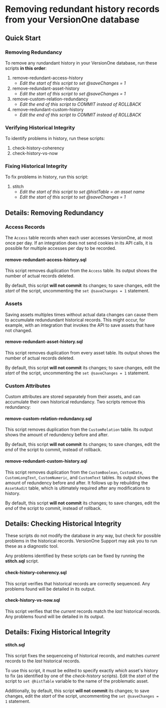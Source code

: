 # Removing redundant history records from your VersionOne database

## Quick Start

### Removing Redundancy
To remove any rundandant history in your VersionOne database, run these scripts **in this order**:

1. remove-redundant-access-history
	- _Edit the start of this script to set @saveChanges = 1_
2. remove-redundant-asset-history
	- _Edit the start of this script to set @saveChanges = 1_
3. remove-custom-relation-redundancy
	- _Edit the end of this script to COMMIT instead of ROLLBACK_
4. remove-redundant-custom-history
	- _Edit the end of this script to COMMIT instead of ROLLBACK_

### Verifying Historical Integrity
To identify problems in history, run these scripts:

1. check-history-coherency
1. check-history-vs-now

### Fixing Historical Integrity
To fix problems in history, run this script:

1. stitch
	- _Edit the start of this script to set @histTable = an asset name_
	- _Edit the start of this script to set @saveChanges = 1_


## Details: Removing Redundancy

### Access Records
The `Access` table records when each user accesses VersionOne, at most once per day.  If an integration does not send cookies in its API calls, it is possible for multiple accesses per day to be recorded.

#### remove-redundant-access-history.sql
This script removes duplication from the `Access` table.  Its output shows the number of actual records deleted.

By default, this script **will not commit** its changes; to save changes, edit the _start_ of the script, uncommenting the `set @saveChanges = 1` statement.


### Assets
Saving assets multiples times without actual data changes can cause them to accumulate redundundant historical records.  This might occur, for example, with an integration that invokes the API to save assets that have not changed.

#### remove-redundant-asset-history.sql
This script removes duplication from every asset table.  Its output shows the number of actual records deleted.

By default, this script **will not commit** its changes; to save changes, edit the _start_ of the script, uncommenting the `set @saveChanges = 1` statement.


### Custom Attributes
Custom attributes are stored separately from their assets, and can accumulate their own historical redundancy. Two scripts remove this redundancy:

#### remove-custom-relation-redundancy.sql
This script removes duplication from the `CustomRelation` table. Its output shows the amount of redundency before and after.

By default, this script **will not commit** its changes; to save changes, edit the _end_ of the script to commit, instead of rollback.

#### remove-redundant-custom-history.sql
This script removes duplication from the `CustomBoolean`, `CustomDate`, `CustomLongText`, `CustomNumeric`, and `CustomText` tables.  Its output shows the amount of redundency before and after. It follows up by rebuilding the `AssetAudit` table, which is ultimately required after any modifications to history.

By default, this script **will not commit** its changes; to save changes, edit the _end_ of the script to commit, instead of rollback.



## Details: Checking Historical Integrity
These scripts do not modify the database in any way, but check for possible problems in the historical records.  VersionOne Support may ask you to run these as a diagnostic tool.

Any problems identified by these scripts can be fixed by running the __stitch.sql__ script.

#### check-history-coherency.sql
This script verifies that historical records are correctly sequenced.  Any problems found will be detailed in its output.

#### check-history-vs-now.sql
This script verifies that the _current_ records match the _last_ historical records.  Any problems found will be detailed in its output.



## Details: Fixing Historical Integrity
#### stitch.sql
This script fixes the sequenceing of historical records, and matches _current_ records to the _last_ historical records.

To use this script, it must be edited to specify exactly _which_ asset's history to fix (as identified by one of the _check-history_ scripts).  Edit the _start_ of the script to `set @histTable` variable to the name of the problematic asset.

Additionally, by default, this script **will not commit** its changes; to save changes, edit the _start_ of the script, uncommenting the `set @saveChanges = 1` statement.

